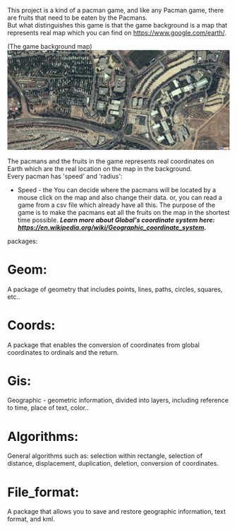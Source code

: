 
This project is a kind of a pacman game, and like any Pacman game, there are fruits that need to be eaten by the Pacmans.\
But what distinguishes this game is that the game background is a map that represents real map which you can find on https://www.google.com/earth/.

(The game background map)
![alt text](https://github.com/maayanbuzaglo/OopNavigtion/blob/master/pictures/Ariel1.png)

The pacmans and the fruits in the game represents real coordinates on Earth which are the real location on the map in the background.\
Every pacman has 'speed' and 'radius':
- Speed - the 
You can decide where the pacmans will be located by a mouse click on the map and also change their data. or, you can read a game from a csv file which already have all this.
The purpose of the game is to make the pacmans eat all the fruits on the map in the shortest time possible.
***Learn more about Global's coordinate system here: https://en.wikipedia.org/wiki/Geographic_coordinate_system.***

packages:

# Geom:
A package of geometry that includes points, lines, paths, circles, squares, etc..

# Coords:
A package that enables the conversion of coordinates from global coordinates to ordinals and the return.

# Gis:
Geographic - geometric information, divided into layers, including reference to time, place of text, color..

# Algorithms:
General algorithms such as: selection within rectangle, selection of distance, displacement, duplication, deletion, conversion of coordinates.

# File_format:
A package that allows you to save and restore geographic information, text format, and kml.
